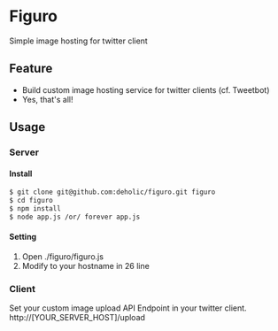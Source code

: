 # Figuro

Simple image hosting for twitter client

## Feature

- Build custom image hosting service for twitter clients (cf. Tweetbot)
- Yes, that's all!

## Usage

### Server

#### Install
```bash
$ git clone git@github.com:deholic/figuro.git figuro
$ cd figuro
$ npm install
$ node app.js /or/ forever app.js
```

#### Setting
1. Open ./figuro/figuro.js
2. Modify to your hostname in 26 line

### Client

Set your custom image upload API Endpoint in your twitter client.
http://[YOUR_SERVER_HOST]/upload
